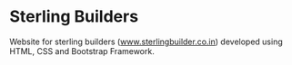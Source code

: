# Sterling Builders
Website for sterling builders (www.sterlingbuilder.co.in) developed using HTML, CSS and Bootstrap Framework.
